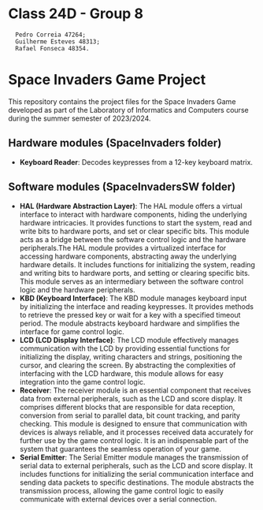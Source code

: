 # Class 24D - Group 8
      Pedro Correia 47264;
      Guilherme Esteves 48313;
      Rafael Fonseca 48354.

# Space Invaders Game Project

This repository contains the project files for the Space Invaders Game developed as part of the Laboratory of Informatics and Computers course during the summer semester of 2023/2024.

## Hardware modules (SpaceInvaders folder)

- **Keyboard Reader**: Decodes keypresses from a 12-key keyboard matrix.

## Software modules (SpaceInvadersSW folder)

- **HAL (Hardware Abstraction Layer)**: The HAL module offers a virtual interface to interact with hardware components, hiding the underlying hardware intricacies. It provides functions to start the system, read and write bits to hardware ports, and set or clear specific bits. This module acts as a bridge between the software control logic and the hardware peripherals.The HAL module provides a virtualized interface for accessing hardware components, abstracting away the underlying hardware details. It includes functions for initializing the system, reading and writing bits to hardware ports, and setting or clearing specific bits. This module serves as an intermediary between the software control logic and the hardware peripherals.
-  **KBD (Keyboard Interface)**: The KBD module manages keyboard input by initializing the interface and reading keypresses. It provides methods to retrieve the pressed key or wait for a key with a specified timeout period. The module abstracts keyboard hardware and simplifies the interface for game control logic.
-  **LCD (LCD Display Interface)**: The LCD module effectively manages communication with the LCD by providing essential functions for initializing the display, writing characters and strings, positioning the cursor, and clearing the screen. By abstracting the complexities of interfacing with the LCD hardware, this module allows for easy integration into the game control logic.
-  **Receiver**: The receiver module is an essential component that receives data from external peripherals, such as the LCD and score display. It comprises different blocks that are responsible for data reception, conversion from serial to parallel data, bit count tracking, and parity checking. This module is designed to ensure that communication with devices is always reliable, and it processes received data accurately for further use by the game control logic. It is an indispensable part of the system that guarantees the seamless operation of your game.
-  **Serial Emitter**: The Serial Emitter module manages the transmission of serial data to external peripherals, such as the LCD and score display. It includes functions for initializing the serial communication interface and sending data packets to specific destinations. The module abstracts the transmission process, allowing the game control logic to easily communicate with external devices over a serial connection.
